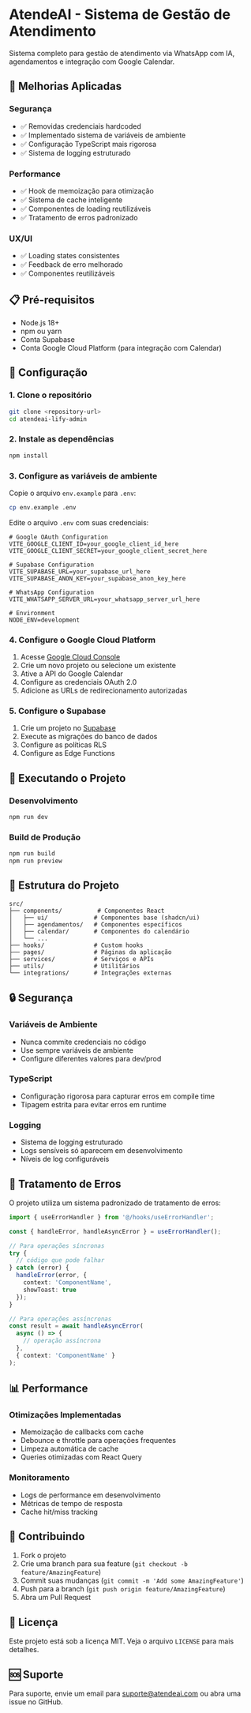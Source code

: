 # AtendeAI - Sistema de Gestão de Atendimento

Sistema completo para gestão de atendimento via WhatsApp com IA, agendamentos e integração com Google Calendar.

## 🚀 Melhorias Aplicadas

### Segurança
- ✅ Removidas credenciais hardcoded
- ✅ Implementado sistema de variáveis de ambiente
- ✅ Configuração TypeScript mais rigorosa
- ✅ Sistema de logging estruturado

### Performance
- ✅ Hook de memoização para otimização
- ✅ Sistema de cache inteligente
- ✅ Componentes de loading reutilizáveis
- ✅ Tratamento de erros padronizado

### UX/UI
- ✅ Loading states consistentes
- ✅ Feedback de erro melhorado
- ✅ Componentes reutilizáveis

## 📋 Pré-requisitos

- Node.js 18+ 
- npm ou yarn
- Conta Supabase
- Conta Google Cloud Platform (para integração com Calendar)

## 🔧 Configuração

### 1. Clone o repositório
```bash
git clone <repository-url>
cd atendeai-lify-admin
```

### 2. Instale as dependências
```bash
npm install
```

### 3. Configure as variáveis de ambiente
Copie o arquivo `env.example` para `.env`:
```bash
cp env.example .env
```

Edite o arquivo `.env` com suas credenciais:
```env
# Google OAuth Configuration
VITE_GOOGLE_CLIENT_ID=your_google_client_id_here
VITE_GOOGLE_CLIENT_SECRET=your_google_client_secret_here

# Supabase Configuration
VITE_SUPABASE_URL=your_supabase_url_here
VITE_SUPABASE_ANON_KEY=your_supabase_anon_key_here

# WhatsApp Configuration
VITE_WHATSAPP_SERVER_URL=your_whatsapp_server_url_here

# Environment
NODE_ENV=development
```

### 4. Configure o Google Cloud Platform
1. Acesse [Google Cloud Console](https://console.cloud.google.com/)
2. Crie um novo projeto ou selecione um existente
3. Ative a API do Google Calendar
4. Configure as credenciais OAuth 2.0
5. Adicione as URLs de redirecionamento autorizadas

### 5. Configure o Supabase
1. Crie um projeto no [Supabase](https://supabase.com/)
2. Execute as migrações do banco de dados
3. Configure as políticas RLS
4. Configure as Edge Functions

## 🚀 Executando o Projeto

### Desenvolvimento
```bash
npm run dev
```

### Build de Produção
```bash
npm run build
npm run preview
```

## 📁 Estrutura do Projeto

```
src/
├── components/          # Componentes React
│   ├── ui/             # Componentes base (shadcn/ui)
│   ├── agendamentos/   # Componentes específicos
│   ├── calendar/       # Componentes do calendário
│   └── ...
├── hooks/              # Custom hooks
├── pages/              # Páginas da aplicação
├── services/           # Serviços e APIs
├── utils/              # Utilitários
└── integrations/       # Integrações externas
```

## 🔒 Segurança

### Variáveis de Ambiente
- Nunca commite credenciais no código
- Use sempre variáveis de ambiente
- Configure diferentes valores para dev/prod

### TypeScript
- Configuração rigorosa para capturar erros em compile time
- Tipagem estrita para evitar erros em runtime

### Logging
- Sistema de logging estruturado
- Logs sensíveis só aparecem em desenvolvimento
- Níveis de log configuráveis

## 🐛 Tratamento de Erros

O projeto utiliza um sistema padronizado de tratamento de erros:

```typescript
import { useErrorHandler } from '@/hooks/useErrorHandler';

const { handleError, handleAsyncError } = useErrorHandler();

// Para operações síncronas
try {
  // código que pode falhar
} catch (error) {
  handleError(error, { 
    context: 'ComponentName',
    showToast: true 
  });
}

// Para operações assíncronas
const result = await handleAsyncError(
  async () => {
    // operação assíncrona
  },
  { context: 'ComponentName' }
);
```

## 📊 Performance

### Otimizações Implementadas
- Memoização de callbacks com cache
- Debounce e throttle para operações frequentes
- Limpeza automática de cache
- Queries otimizadas com React Query

### Monitoramento
- Logs de performance em desenvolvimento
- Métricas de tempo de resposta
- Cache hit/miss tracking

## 🤝 Contribuindo

1. Fork o projeto
2. Crie uma branch para sua feature (`git checkout -b feature/AmazingFeature`)
3. Commit suas mudanças (`git commit -m 'Add some AmazingFeature'`)
4. Push para a branch (`git push origin feature/AmazingFeature`)
5. Abra um Pull Request

## 📝 Licença

Este projeto está sob a licença MIT. Veja o arquivo `LICENSE` para mais detalhes.

## 🆘 Suporte

Para suporte, envie um email para suporte@atendeai.com ou abra uma issue no GitHub.
